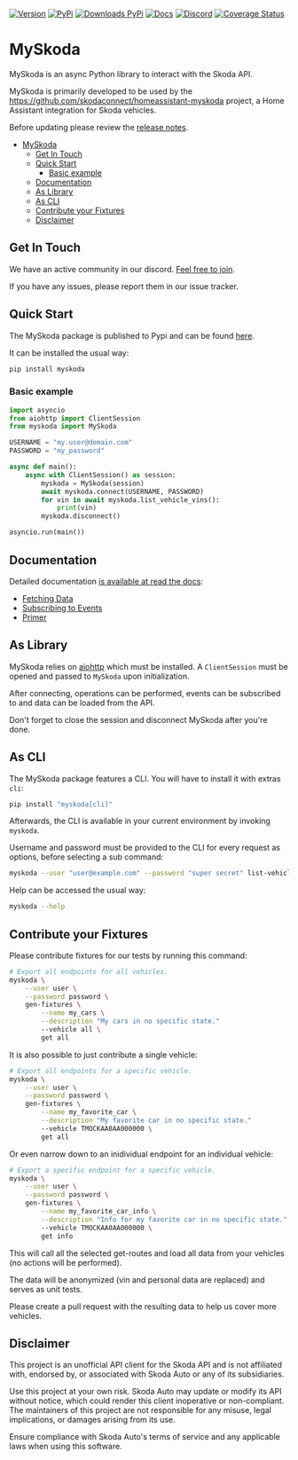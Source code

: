 [![Version](https://img.shields.io/github/v/release/skodaconnect/myskoda?include_prereleases)](https://github.com/skodaconnect/myskoda/releases)
[![PyPi](https://img.shields.io/pypi/v/myskoda?label=latest%20pypi)](https://pypi.org/project/myskoda/)
[![Downloads PyPi](https://img.shields.io/pypi/dm/myskoda)](https://pypi.org/project/myskoda/)
[![Docs](https://readthedocs.org/projects/myskoda/badge/?version=latest)](https://myskoda.readthedocs.io/en/latest/)
[![Discord](https://img.shields.io/discord/877164727636230184)](https://discord.gg/t7az2hSJXq)
[![Coverage Status](https://coveralls.io/repos/github/skodaconnect/myskoda/badge.svg)](https://coveralls.io/github/skodaconnect/myskoda)

# MySkoda

MySkoda is an async Python library to interact with the Skoda API.

MySkoda is primarily developed to be used by the https://github.com/skodaconnect/homeassistant-myskoda project, a Home Assistant integration for Skoda vehicles.

Before updating please review the [release notes](https://github.com/skodaconnect/myskoda/releases).

<!-- TOC -->

- [MySkoda](#myskoda)
  - [Get In Touch](#get-in-touch)
  - [Quick Start](#quick-start)
    - [Basic example](#basic-example)
  - [Documentation](#documentation)
  - [As Library](#as-library)
  - [As CLI](#as-cli)
  - [Contribute your Fixtures](#contribute-your-fixtures)
  - [Disclaimer](#disclaimer)

<!-- /TOC -->

## Get In Touch

We have an active community in our discord. [Feel free to join](https://discord.gg/t7az2hSJXq).

If you have any issues, please report them in our issue tracker.

## Quick Start

The MySkoda package is published to Pypi and can be found [here](https://pypi.org/project/myskoda/).

It can be installed the usual way:

```sh
pip install myskoda
```

### Basic example

```python
import asyncio
from aiohttp import ClientSession
from myskoda import MySkoda

USERNAME = "my.user@domain.com"
PASSWORD = "my_password"

async def main():
    async with ClientSession() as session:
        myskoda = MySkoda(session)
        await myskoda.connect(USERNAME, PASSWORD)
        for vin in await myskoda.list_vehicle_vins():
            print(vin)
        myskoda.disconnect()

asyncio.run(main())
```

## Documentation

Detailed documentation [is available at read the docs](https://myskoda.readthedocs.io/en/latest/):
* [Fetching Data](https://myskoda.readthedocs.io/en/latest/fetching_data/)
* [Subscribing to Events](https://myskoda.readthedocs.io/en/latest/events/)
* [Primer](https://myskoda.readthedocs.io/en/latest/primer/)

## As Library

MySkoda relies on [aiohttp](https://pypi.org/project/aiohttp/) which must be installed.
A `ClientSession` must be opened and passed to `MySkoda` upon initialization.

After connecting, operations can be performed, events can be subscribed to and data can be loaded from the API.

Don't forget to close the session and disconnect MySkoda after you're done.

## As CLI

The MySkoda package features a CLI.
You will have to install it with extras `cli`:

```sh
pip install "myskoda[cli]"
```

Afterwards, the CLI is available in your current environment by invoking `myskoda`.

Username and password must be provided to the CLI for every request as options, before selecting a sub command:

```sh
myskoda --user "user@example.com" --password "super secret" list-vehicles
```

Help can be accessed the usual way:

```sh
myskoda --help
```

## Contribute your Fixtures

Please contribute fixtures for our tests by running this command:

```sh
# Export all endpoints for all vehicles.
myskoda \
    --user user \
    --password password \
    gen-fixtures \
        --name my_cars \
        --description "My cars in no specific state."
        --vehicle all \
        get all
```

It is also possible to just contribute a single vehicle:

```sh
# Export all endpoints for a specific vehicle.
myskoda \
    --user user \
    --password password \
    gen-fixtures \
        --name my_favorite_car \
        --description "My favorite car in no specific state."
        --vehicle TMOCKAA0AA000000 \
        get all
```

Or even narrow down to an inidividual endpoint for an individual vehicle:

```sh
# Export a specific endpoint for a specific vehicle.
myskoda \
    --user user \
    --password password \
    gen-fixtures \
        --name my_favorite_car_info \
        --description "Info for my favorite car in no specific state."
        --vehicle TMOCKAA0AA000000 \
        get info
```

This will call all the selected get-routes and load all data from your vehicles (no actions will be performed).

The data will be anonymized (vin and personal data are replaced) and serves as unit tests.

Please create a pull request with the resulting data to help us cover more vehicles.

## Disclaimer

This project is an unofficial API client for the Skoda API and is not affiliated with, endorsed by, or associated with Skoda Auto or any of its subsidiaries.

Use this project at your own risk. Skoda Auto may update or modify its API without notice, which could render this client inoperative or non-compliant. The maintainers of this project are not responsible for any misuse, legal implications, or damages arising from its use.

Ensure compliance with Skoda Auto's terms of service and any applicable laws when using this software.
